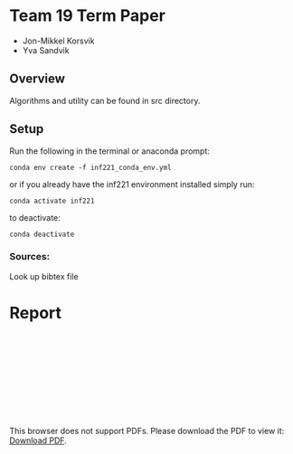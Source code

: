 # Team 19 Term Paper

- Jon-Mikkel Korsvik
- Yva Sandvik

## Overview
Algorithms and utility can be found in src directory.

## Setup 

Run the following in the terminal or anaconda prompt:
```
conda env create -f inf221_conda_env.yml
```

or if you already have the inf221 environment installed simply run:
```
conda activate inf221
```

to deactivate:

```
conda deactivate
```

### Sources:
Look up bibtex file

# Report

<object data="https://github.com/jkorsvik/SortingAlgorithms/blob/master/report/INF221_final_draft%20(2).pdf" type="pdf" width="700px" height="10000px">
    <embed src="http://yoursite.com/the.pdf">
        <p>This browser does not support PDFs. Please download the PDF to view it: <a href="./report/INF221_final_draft (2).pdf">Download PDF</a>.</p>
    </embed>
</object>
